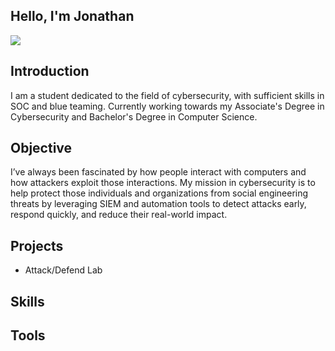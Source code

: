 ## Hello, I'm Jonathan
<a href="https://www.linkedin.com/in/jonathan-assouline-sampson-253662353/"><img src="https://img.shields.io/badge/-LinkedIn-0072b1?&style=for-the-badge&logo=linkedin&logoColor=white" /></a>

## Introduction

I am a student dedicated to the field of cybersecurity, with sufficient skills in SOC and blue teaming. Currently working towards my Associate's Degree in Cybersecurity and Bachelor's Degree in Computer Science.

## Objective

I’ve always been fascinated by how people interact with computers and how attackers exploit those interactions. My mission in cybersecurity is to help protect those individuals and organizations from social engineering threats by leveraging SIEM and automation tools to detect attacks early, respond quickly, and reduce their real-world impact.

## Projects

- Attack/Defend Lab

## Skills

## Tools

<!--
**jonasssam/jonasssam** is a ✨ _special_ ✨ repository because its `README.md` (this file) appears on your GitHub profile.

Here are some ideas to get you started:

- 🔭 I’m currently working on ...
- 🌱 I’m currently learning ...
- 👯 I’m looking to collaborate on ...
- 🤔 I’m looking for help with ...
- 💬 Ask me about ...
- 📫 How to reach me: ...
- 😄 Pronouns: ...
- ⚡ Fun fact: ...
--
ALSO could add Tools, Network, Endpoint, SIEM, Certs>
